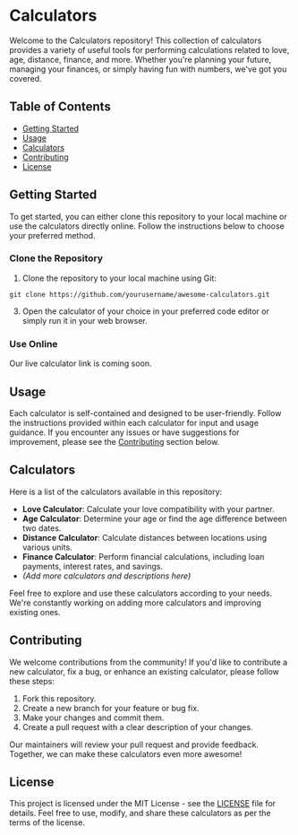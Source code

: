 # Calculators

Welcome to the Calculators repository! This collection of calculators provides a variety of useful tools for performing calculations related to love, age, distance, finance, and more. Whether you're planning your future, managing your finances, or simply having fun with numbers, we've got you covered.

## Table of Contents

- [Getting Started](#getting-started)
- [Usage](#usage)
- [Calculators](#calculators)
- [Contributing](#contributing)
- [License](#license)

## Getting Started

To get started, you can either clone this repository to your local machine or use the calculators directly online. Follow the instructions below to choose your preferred method.

### Clone the Repository

1. Clone the repository to your local machine using Git:

```
git clone https://github.com/yourusername/awesome-calculators.git
```


3. Open the calculator of your choice in your preferred code editor or simply run it in your web browser.

### Use Online

Our live calculator link is coming soon.

## Usage

Each calculator is self-contained and designed to be user-friendly. Follow the instructions provided within each calculator for input and usage guidance. If you encounter any issues or have suggestions for improvement, please see the [Contributing](#contributing) section below.

## Calculators

Here is a list of the calculators available in this repository:

- **Love Calculator**: Calculate your love compatibility with your partner.
- **Age Calculator**: Determine your age or find the age difference between two dates.
- **Distance Calculator**: Calculate distances between locations using various units.
- **Finance Calculator**: Perform financial calculations, including loan payments, interest rates, and savings.
- *(Add more calculators and descriptions here)*

Feel free to explore and use these calculators according to your needs. We're constantly working on adding more calculators and improving existing ones.

## Contributing

We welcome contributions from the community! If you'd like to contribute a new calculator, fix a bug, or enhance an existing calculator, please follow these steps:

1. Fork this repository.
2. Create a new branch for your feature or bug fix.
3. Make your changes and commit them.
4. Create a pull request with a clear description of your changes.

Our maintainers will review your pull request and provide feedback. Together, we can make these calculators even more awesome!

## License

This project is licensed under the MIT License - see the [LICENSE](LICENSE.txt) file for details. Feel free to use, modify, and share these calculators as per the terms of the license.
